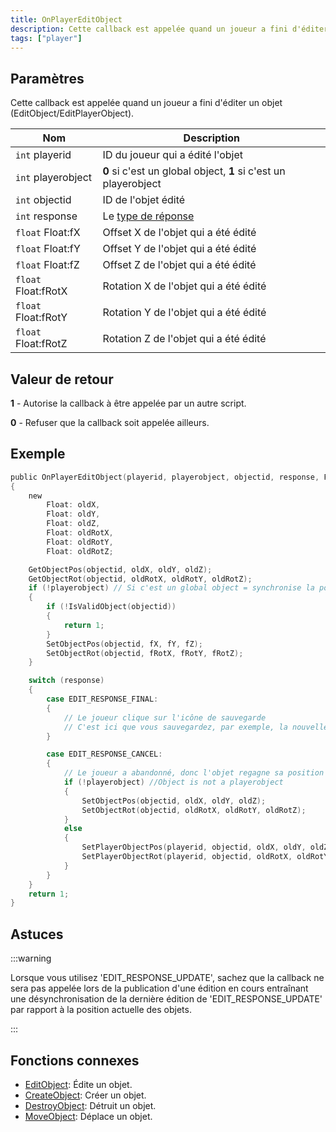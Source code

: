 ```yaml
---
title: OnPlayerEditObject
description: Cette callback est appelée quand un joueur a fini d'éditer un objet (EditObject/EditPlayerObject).
tags: ["player"]
---
```


<VersionWarn name='callback' version='SA-MP 0.3e' />

## Paramètres

Cette callback est appelée quand un joueur a fini d'éditer un objet (EditObject/EditPlayerObject).

| Nom                  | Description                                                        |
| -------------------- | ------------------------------------------------------------------ |
| `int`   playerid     | ID du joueur qui a édité l'objet                                   |
| `int`   playerobject | **0** si c'est un global object, **1** si c'est un playerobject    |
| `int`   objectid     | ID de l'objet édité                                                |
| `int`   response     | Le [type de réponse](../resources/objecteditionresponsetypes)      |
| `float` Float:fX     | Offset X de l'objet qui a été édité                                |
| `float` Float:fY     | Offset Y de l'objet qui a été édité                                |
| `float` Float:fZ     | Offset Z de l'objet qui a été édité                                |
| `float` Float:fRotX  | Rotation X de l'objet qui a été édité                              |
| `float` Float:fRotY  | Rotation Y de l'objet qui a été édité                              |
| `float` Float:fRotZ  | Rotation Z de l'objet qui a été édité                              |

## Valeur de retour

**1** - Autorise la callback à être appelée par un autre script.

**0** - Refuser que la callback soit appelée ailleurs.

## Exemple

```c
public OnPlayerEditObject(playerid, playerobject, objectid, response, Float:fX, Float:fY, Float:fZ, Float:fRotX, Float:fRotY, Float:fRotZ)
{
    new
        Float: oldX,
        Float: oldY,
        Float: oldZ,
        Float: oldRotX,
        Float: oldRotY,
        Float: oldRotZ;

    GetObjectPos(objectid, oldX, oldY, oldZ);
    GetObjectRot(objectid, oldRotX, oldRotY, oldRotZ);
    if (!playerobject) // Si c'est un global object = synchronise la position pour les autres joueurs
    {
        if (!IsValidObject(objectid))
        {
            return 1;
        }
        SetObjectPos(objectid, fX, fY, fZ);
        SetObjectRot(objectid, fRotX, fRotY, fRotZ);
    }

    switch (response)
    {
        case EDIT_RESPONSE_FINAL:
        {
            // Le joueur clique sur l'icône de sauvegarde
            // C'est ici que vous sauvegardez, par exemple, la nouvelle Rotation, etc.
        }

        case EDIT_RESPONSE_CANCEL:
        {
            // Le joueur a abandonné, donc l'objet regagne sa position d'avant l'édition.
            if (!playerobject) //Object is not a playerobject
            {
                SetObjectPos(objectid, oldX, oldY, oldZ);
                SetObjectRot(objectid, oldRotX, oldRotY, oldRotZ);
            }
            else
            {
                SetPlayerObjectPos(playerid, objectid, oldX, oldY, oldZ);
                SetPlayerObjectRot(playerid, objectid, oldRotX, oldRotY, oldRotZ);
            }
        }
    }
    return 1;
}
```

## Astuces

:::warning

Lorsque vous utilisez 'EDIT_RESPONSE_UPDATE', sachez que la callback ne sera pas appelée lors de la publication d'une édition en cours entraînant une désynchronisation de la dernière édition de 'EDIT_RESPONSE_UPDATE' par rapport à la position actuelle des objets.

:::

## Fonctions connexes

- [EditObject](../functions/EditObject): Édite un objet.
- [CreateObject](../functions/CreateObject): Créer un objet.
- [DestroyObject](../functions/DestroyObject): Détruit un objet.
- [MoveObject](../functions/MoveObject): Déplace un objet.
